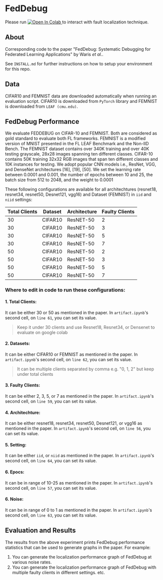 # FedDebug

Please run <a target="_blank" href="https://colab.research.google.com/github/warisgill/FedDebug-Artifact/blob/main/artifact.ipynb">
  <img src="https://colab.research.google.com/assets/colab-badge.svg" alt="Open In Colab"/>
</a> to interact with fault localization technique. 





## About
Corresponding code to the paper "FedDebug: Systematic Debugging for Federated Learning Applications" by Waris *et al.*.

See `INSTALL.md` for further instructions on how to setup your environment for this repo.

## Data
CIFAR10 and FEMNIST data are downloaded automatically when running an evaluation script. CIFAR10 is downloaded from `PyTorch` library and FEMNIST is downloaded from `LEAF (cmu.edu)`. 

## FedDebug Performance

We evaluate FEDDEBUG on CIFAR-10 and FEMNIST. Both are considered as gold standard to evaluate both FL frameworks. FEMNIST is a modified version of MNIST presented in
the FL LEAF Benchmark and the Non-IID Bench. The FEMNIST dataset contains over 340K training and over 40K testing grayscale, 28x28 images spanning ten different classes. CIFAR-10 contains 50K training 32x32 RGB images that span ten different classes and 10K instances for testing. We adopt popular CNN models i.e., ResNet, VGG, and DenseNet architectures [16], [19], [50]. We set the learning rate between 0.0001 and 0.001, the number of epochs between 10 and 25, the batch size from 512 to 2048, and the weight to 0.0001

These following configurations are available for all architechtures (resnet18, resnet34, resnet50, Desnet121, vgg16) and Dataset (FEMNIST) in `iid` and `niid` settings:
 
| Total Clients       | Dataset       | Architecture     | Faulty Clients             | 
| ------------------- | ------------- | ---------------- | -------------------------- | 
| 30                  | CIFAR10       | ResNET-50        | 2                          | 
| 30                  | CIFAR10       | ResNET-50        | 3                          | 
| 30                  | CIFAR10       | ResNET-50        | 5                          | 
| 30                  | CIFAR10       | ResNET-50        | 7                          | 
| 50                  | CIFAR10       | ResNET-50        | 2                          | 
| 50                  | CIFAR10       | ResNET-50        | 3                          | 
| 50                  | CIFAR10       | ResNET-50        | 5                          | 
| 50                  | CIFAR10       | ResNET-50        | 7                          | 

### Where to edit in code to run these configurations:
#### 1. Total Clients:
It can be either 30 or 50 as mentioned in the paper. In `artifact.ipynb`'s second cell, on `line 61`, you can set its value.
> Keep it under 30 clients and use Resnet18, Resnet34, or Densenet to evaluate on google colab
#### 2. Datasets:
It can be either CIFAR10 or FEMNIST as mentioned in the paper. In `artifact.ipynb`'s second cell, on `line 62`, you can set its value.
> It can be multiple clients separated by comma e.g. "0, 1, 2" but keep under total clients
#### 3. Faulty Clients:
It can be either 2, 3, 5, or 7 as mentioned in the paper. In `artifact.ipynb`'s second cell, on `line 59`, you can set its value.
#### 4. Architechture:
It can be either resnet18, resnet34, resnet50, Desnet121, or vgg16 as mentioned in the paper. In `artifact.ipynb`'s second cell, on `line 56`, you can set its value.
#### 5. Setting:
It can be either `iid`, or `niid` as mentioned in the paper. In `artifact.ipynb`'s second cell, on `line 64`, you can set its value.
#### 6. Epocs:
It can be in range of 10-25 as mentioned in the paper. In `artifact.ipynb`'s second cell, on `line 57`, you can set its value.
#### 6. Noise:
It can be in range of 0 to 1 as mentioned in the paper. In `artifact.ipynb`'s second cell, on `line 63`, you can set its value.


## Evaluation and Results

The results from the above experiment prints FedDebug performance statistics that can be used to generate graphs in the paper.
For example:
1. You can generate the localization performance graph of FedDebug at various noise rates.
2. You can generate the localization performance graph of FedDebug with multiple faulty clients in different settings. etc.

